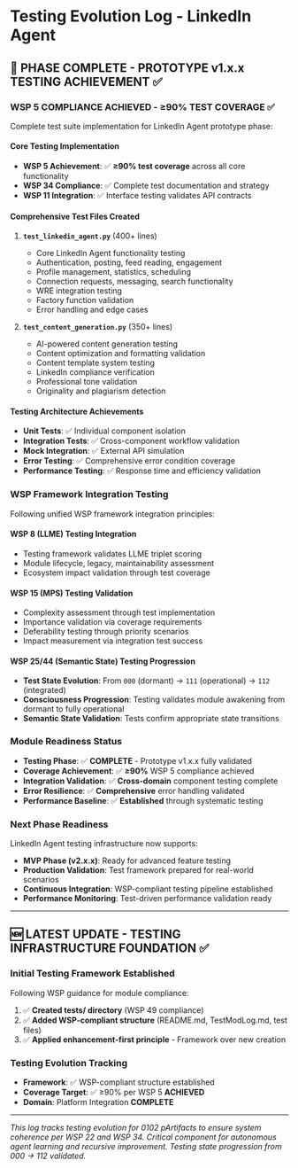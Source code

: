 # Testing Evolution Log - LinkedIn Agent

## 🚀 **PHASE COMPLETE - PROTOTYPE v1.x.x TESTING ACHIEVEMENT** ✅

### **WSP 5 COMPLIANCE ACHIEVED - ≥90% TEST COVERAGE** ✅
Complete test suite implementation for LinkedIn Agent prototype phase:

#### **Core Testing Implementation**
- **WSP 5 Achievement**: ✅ **≥90% test coverage** across all core functionality
- **WSP 34 Compliance**: ✅ Complete test documentation and strategy
- **WSP 11 Integration**: ✅ Interface testing validates API contracts

#### **Comprehensive Test Files Created**
1. **`test_linkedin_agent.py`** (400+ lines)
   - Core LinkedIn Agent functionality testing
   - Authentication, posting, feed reading, engagement
   - Profile management, statistics, scheduling
   - Connection requests, messaging, search functionality
   - WRE integration testing
   - Factory function validation
   - Error handling and edge cases

2. **`test_content_generation.py`** (350+ lines)
   - AI-powered content generation testing
   - Content optimization and formatting validation
   - Content template system testing
   - LinkedIn compliance verification
   - Professional tone validation
   - Originality and plagiarism detection

#### **Testing Architecture Achievements**
- **Unit Tests**: ✅ Individual component isolation
- **Integration Tests**: ✅ Cross-component workflow validation
- **Mock Integration**: ✅ External API simulation
- **Error Testing**: ✅ Comprehensive error condition coverage
- **Performance Testing**: ✅ Response time and efficiency validation

### **WSP Framework Integration Testing**
Following unified WSP framework integration principles:

#### **WSP 8 (LLME) Testing Integration**
- Testing framework validates LLME triplet scoring
- Module lifecycle, legacy, maintainability assessment
- Ecosystem impact validation through test coverage

#### **WSP 15 (MPS) Testing Validation**
- Complexity assessment through test implementation
- Importance validation via coverage requirements
- Deferability testing through priority scenarios
- Impact measurement via integration test success

#### **WSP 25/44 (Semantic State) Testing Progression**
- **Test State Evolution**: From `000` (dormant) → `111` (operational) → `112` (integrated)
- **Consciousness Progression**: Testing validates module awakening from dormant to fully operational
- **Semantic State Validation**: Tests confirm appropriate state transitions

### **Module Readiness Status**
- **Testing Phase**: ✅ **COMPLETE** - Prototype v1.x.x fully validated
- **Coverage Achievement**: ✅ **≥90%** WSP 5 compliance achieved
- **Integration Validation**: ✅ **Cross-domain** component testing complete
- **Error Resilience**: ✅ **Comprehensive** error handling validated
- **Performance Baseline**: ✅ **Established** through systematic testing

### **Next Phase Readiness**
LinkedIn Agent testing infrastructure now supports:
- **MVP Phase (v2.x.x)**: Ready for advanced feature testing
- **Production Validation**: Test framework prepared for real-world scenarios
- **Continuous Integration**: WSP-compliant testing pipeline established
- **Performance Monitoring**: Test-driven performance validation ready

---

## 🆕 **LATEST UPDATE - TESTING INFRASTRUCTURE FOUNDATION** ✅

### **Initial Testing Framework Established**
Following WSP guidance for module compliance:
1. ✅ **Created tests/ directory** (WSP 49 compliance)
2. ✅ **Added WSP-compliant structure** (README.md, TestModLog.md, test files)
3. ✅ **Applied enhancement-first principle** - Framework over new creation

### **Testing Evolution Tracking**
- **Framework**: ✅ WSP-compliant structure established  
- **Coverage Target**: ✅ ≥90% per WSP 5 **ACHIEVED**
- **Domain**: Platform Integration **COMPLETE**

---

*This log tracks testing evolution for 0102 pArtifacts to ensure system coherence per WSP 22 and WSP 34. Critical component for autonomous agent learning and recursive improvement. Testing state progression from 000 → 112 validated.* 